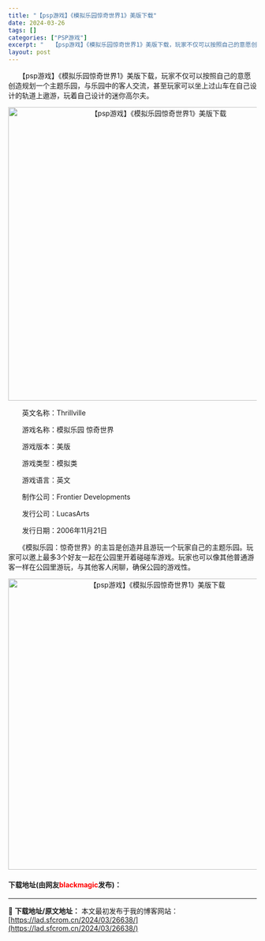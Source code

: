 ```yaml
---
title: "【psp游戏】《模拟乐园惊奇世界1》美版下载"
date: 2024-03-26
tags: []
categories: ["PSP游戏"]
excerpt: "　　【psp游戏】《模拟乐园惊奇世界1》美版下载，玩家不仅可以按照自己的意愿创造规划一个主题乐园，与乐园中的客人交流，甚至玩家可以坐上过山车在自己设计的轨道上遨游，玩着自己设计的迷你高尔夫。 　　英文名称：Thrillville 　　游戏名称：模拟乐园 惊奇世界 　　游戏版本：美版 　　游戏类型：模&hellip;"
layout: post
---
```


 <p>　　【psp游戏】《模拟乐园惊奇世界1》美版下载，玩家不仅可以按照自己的意愿创造规划一个主题乐园，与乐园中的客人交流，甚至玩家可以坐上过山车在自己设计的轨道上遨游，玩着自己设计的迷你高尔夫。</p> <p align="center"><img align="" border="0" src="https://lad.sfcrom.cn/wp-content/uploads/2024/03/20240325_660204b0a41eb.png" width="594" alt="【psp游戏】《模拟乐园惊奇世界1》美版下载" /></p> <p>　　英文名称：Thrillville</p> <p>　　游戏名称：模拟乐园 惊奇世界</p> <p>　　游戏版本：美版</p> <p>　　游戏类型：模拟类</p> <p>　　游戏语言：英文</p> <p>　　制作公司：Frontier Developments</p> <p>　　发行公司：LucasArts</p> <p>　　发行日期：2006年11月21日</p> <p>　　《模拟乐园：惊奇世界》的主旨是创造并且游玩一个玩家自己的主题乐园。玩家可以邀上最多3个好友一起在公园里开着碰碰车游戏。玩家也可以像其他普通游客一样在公园里游玩，与其他客人闲聊，确保公园的游戏性。</p> <p align="center"><img align="" border="0" src="https://lad.sfcrom.cn/wp-content/uploads/2024/03/20240325_660204b1ca676.png" width="589" alt="【psp游戏】《模拟乐园惊奇世界1》美版下载" /></p> <p><h4>下载地址(由网友<font color="red">blackmagic</font>发布)：</h4></p> 

---
📖 **下载地址/原文地址：** 本文最初发布于我的博客网站：[https://lad.sfcrom.cn/2024/03/26638/](https://lad.sfcrom.cn/2024/03/26638/)
